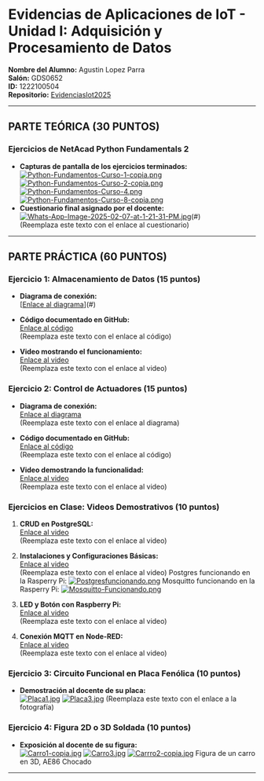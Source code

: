 # Evidencias de Aplicaciones de IoT - Unidad I: Adquisición y Procesamiento de Datos

**Nombre del Alumno:** Agustin Lopez Parra  
**Salón:** GDS0652  
**ID:** 1222100504  
**Repositorio:** [EvidenciasIot2025](https://github.com/agustn134/EvidenciasIot2025)

---

## **PARTE TEÓRICA (30 PUNTOS)**

### **Ejercicios de NetAcad Python Fundamentals 2**
- **Capturas de pantalla de los ejercicios terminados:**  
  [![Python-Fundamentos-Curso-1-copia.png](https://i.postimg.cc/1RNdMsnF/Python-Fundamentos-Curso-1-copia.png)](https://postimg.cc/G9dzm0j3)
  [![Python-Fundamentos-Curso-2-copia.png](https://i.postimg.cc/hPL5Ws0P/Python-Fundamentos-Curso-2-copia.png)](https://postimg.cc/vcmz5Wjp)
  [![Python-Fundamentos-Curso-4.png](https://i.postimg.cc/dVnND0Xb/Python-Fundamentos-Curso-4.png)](https://postimg.cc/JsD52RRx)
  [![Python-Fundamentos-Curso-8-copia.png](https://i.postimg.cc/8c8txfJ6/Python-Fundamentos-Curso-8-copia.png)](https://postimg.cc/hzrLdj0D)
- **Cuestionario final asignado por el docente:**  
  [![Whats-App-Image-2025-02-07-at-1-21-31-PM.jpg](https://i.postimg.cc/0ypx47zp/Whats-App-Image-2025-02-07-at-1-21-31-PM.jpg)](https://postimg.cc/mP20zzND)(#)  
  (Reemplaza este texto con el enlace al cuestionario)

---

## **PARTE PRÁCTICA (60 PUNTOS)**

### **Ejercicio 1: Almacenamiento de Datos (15 puntos)**
- **Diagrama de conexión:**  
  [[Enlace al diagrama](https://wokwi.com/projects/420269838400095233)](#)  
  

- **Código documentado en GitHub:**  
  [Enlace al código](#)  
  (Reemplaza este texto con el enlace al código)

- **Video mostrando el funcionamiento:**  
  [Enlace al video](#)  
  (Reemplaza este texto con el enlace al video)

### **Ejercicio 2: Control de Actuadores (15 puntos)**
- **Diagrama de conexión:**  
  [Enlace al diagrama](#)  
  (Reemplaza este texto con el enlace al diagrama)

- **Código documentado en GitHub:**  
  [Enlace al código](#)  
  (Reemplaza este texto con el enlace al código)

- **Video demostrando la funcionalidad:**  
  [Enlace al video](#)  
  (Reemplaza este texto con el enlace al video)

### **Ejercicios en Clase: Videos Demostrativos (10 puntos)**
1. **CRUD en PostgreSQL:**  
   [Enlace al video](#)  
   (Reemplaza este texto con el enlace al video)

2. **Instalaciones y Configuraciones Básicas:**  
   [Enlace al video](#)  
   (Reemplaza este texto con el enlace al video)
   Postgres funcionando en la Rasperry Pi:
   [![Postgresfuncionando.png](https://i.postimg.cc/cHvbpNFV/Postgresfuncionando.png)](https://postimg.cc/DJK6GRkg)
   Mosquitto funcionando en la Rasperry Pi:
   [![Mosquitto-Funcionando.png](https://i.postimg.cc/J7yfgjgG/Mosquitto-Funcionando.png)](https://postimg.cc/RqBpJJvB)

4. **LED y Botón con Raspberry Pi:**  
   [Enlace al video](#)  
   (Reemplaza este texto con el enlace al video)

5. **Conexión MQTT en Node-RED:**  
   [Enlace al video](#)  
   (Reemplaza este texto con el enlace al video)

### **Ejercicio 3: Circuito Funcional en Placa Fenólica (10 puntos)**
- **Demostración al docente de su placa:**  
  [![Placa1.jpg](https://i.postimg.cc/qvrWzS73/Placa1.jpg)](https://postimg.cc/PP6S76YX)
  [![Placa3.jpg](https://i.postimg.cc/gjTkYdp8/Placa3.jpg)](https://postimg.cc/D41Kg98w)
  (Reemplaza este texto con el enlace a la fotografía)

### **Ejercicio 4: Figura 2D o 3D Soldada (10 puntos)**
- **Exposición al docente de su figura:**  
  [![Carro1-copia.jpg](https://i.postimg.cc/d3qT7Jgf/Carro1-copia.jpg)](https://postimg.cc/YGsSZBrN)
  [![Carro3.jpg](https://i.postimg.cc/Dw3BxGkk/Carro3.jpg)](https://postimg.cc/mtVYDtg8) 
  [![Carrro2-copia.jpg](https://i.postimg.cc/G2tQ4JYY/Carrro2-copia.jpg)](https://postimg.cc/jwVN9fMd)
  Figura de un carro en 3D, AE86 Chocado

---
